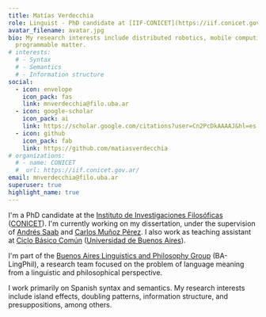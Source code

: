 ```yaml
---
title: Matías Verdecchia
role: Linguist - PhD candidate at [IIF-CONICET](https://iif.conicet.gov.ar/)
avatar_filename: avatar.jpg
bio: My research interests include distributed robotics, mobile computing and
  programmable matter.
# interests:
  # - Syntax
  # - Semantics
  # - Information structure
social:
  - icon: envelope
    icon_pack: fas
    link: mnverdecchia@filo.uba.ar
  - icon: google-scholar
    icon_pack: ai
    link: https://scholar.google.com/citations?user=Cn2PcDkAAAAJ&hl=es
  - icon: github
    icon_pack: fab
    link: https://github.com/matiasverdecchia
# organizations:
  # - name: CONICET
  #  url: https://iif.conicet.gov.ar/
email: mnverdecchia@filo.uba.ar
superuser: true
highlight_name: true
---
```


I'm a PhD candidate at the [Instituto de Investigaciones Filosóficas](https://iif.conicet.gov.ar/) ([CONICET](https://www.conicet.gov.ar/)). I'm currently working on my dissertation, under the supervision of [Andrés Saab](https://sites.google.com/view/andres-saab/p%C3%A1gina-principal/english?authuser=0) and [Carlos Muñoz Pérez](https://sites.google.com/site/munozperezc/). I also work as teaching assistant at [Ciclo Básico Común](https://www.cbc.uba.ar/) ([Universidad de Buenos Aires](https://www.uba.ar/)).

I'm part of the [Buenos Aires Linguistics and Philosophy Group](https://sites.google.com/view/ba-lingphil/home) (BA-LingPhil), a research team focused on the problem of language meaning from a linguistic and philosophical perspective.

I work primarily on Spanish syntax and semantics. My research interests include island effects, doubling patterns, information structure, and presuppositions, among others.

